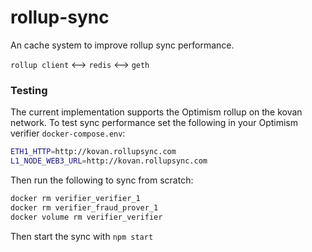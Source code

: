 # rollup-sync

An cache system to improve rollup sync performance.

`rollup client` <--> `redis` <--> `geth`

### Testing

The current implementation supports the Optimism rollup on the kovan network. To test sync performance set the following in your Optimism verifier `docker-compose.env`:

```sh
ETH1_HTTP=http://kovan.rollupsync.com
L1_NODE_WEB3_URL=http://kovan.rollupsync.com
```

Then run the following to sync from scratch:

```sh
docker rm verifier_verifier_1
docker rm verifier_fraud_prover_1
docker volume rm verifier_verifier
```

Then start the sync with `npm start`
